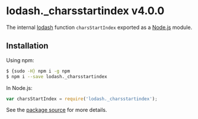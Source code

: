 # lodash._charsstartindex v4.0.0

The internal [lodash](https://lodash.com/) function `charsStartIndex` exported as a [Node.js](https://nodejs.org/) module.

## Installation

Using npm:
```bash
$ {sudo -H} npm i -g npm
$ npm i --save lodash._charsstartindex
```

In Node.js:
```js
var charsStartIndex = require('lodash._charsstartindex');
```

See the [package source](https://github.com/lodash/lodash/blob/4.0.0-npm-packages/lodash._charsstartindex) for more details.
